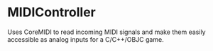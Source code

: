 MIDIController
==============

Uses CoreMIDI to read incoming MIDI signals and make them easily accessible as analog inputs for a C/C++/OBJC game.
